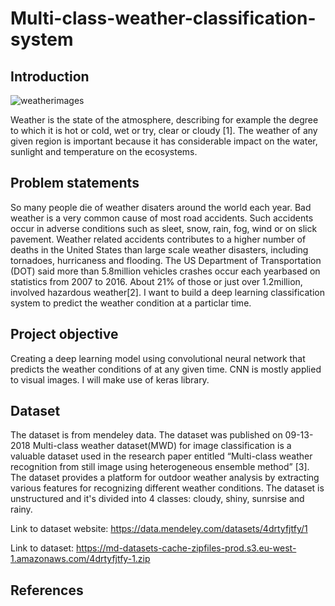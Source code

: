 # Multi-class-weather-classification-system
## Introduction

![weatherimages](https://user-images.githubusercontent.com/63025220/115460003-bb844780-a1f5-11eb-8c4b-18f443bdc3d3.PNG)

Weather is the state of the atmosphere, describing for example the degree to which it is hot or cold, wet or try, clear or cloudy [1]. The weather of any given region is important because  it has considerable impact on the water, sunlight and temperature on the ecosystems.

## Problem statements

So many people die of weather disaters around the world each year. Bad weather is a very common cause of most road accidents. Such accidents occur in adverse conditions such as sleet, snow, rain, fog, wind or on slick pavement. Weather related accidents contributes to a higher number of deaths in the United States than large scale weather disasters, including tornadoes, hurricaness and flooding. The US Department of Transportation (DOT) said more than 5.8million vehicles crashes occur each yearbased on statistics from 2007 to 2016. About 21% of those or just  over 1.2million, involved hazardous  weather[2]. I want to build a deep learning classification system to predict the weather condition at a particlar time.

## Project objective
Creating a deep learning model using convolutional neural network that predicts the weather conditions of at any given time. CNN is mostly applied to visual images. I will make use of keras library.

## Dataset

The dataset is from mendeley data. The dataset was published  on 09-13-2018
Multi-class weather dataset(MWD) for image classification is a valuable dataset used in the research paper entitled “Multi-class weather recognition from still image using heterogeneous ensemble method” [3]. The dataset provides a platform for outdoor weather analysis by extracting various features for recognizing different weather conditions. 
The dataset is unstructured and it's divided into 4 classes: cloudy, shiny, sunrsise and rainy.

Link to dataset website: https://data.mendeley.com/datasets/4drtyfjtfy/1

Link to dataset: https://md-datasets-cache-zipfiles-prod.s3.eu-west-1.amazonaws.com/4drtyfjtfy-1.zip

## References

